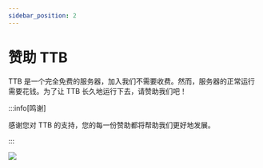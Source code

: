 ```yaml
---
sidebar_position: 2
---
```


# 赞助 TTB

TTB 是一个完全免费的服务器，加入我们不需要收费。然而，服务器的正常运行需要花钱。为了让 TTB 长久地运行下去，请赞助我们吧！

:::info[鸣谢]

感谢您对 TTB 的支持，您的每一份赞助都将帮助我们更好地发展。

:::

![](https://masterlazy.github.io/TwoThreeBlocks-Wiki/img/donate.jpg)

